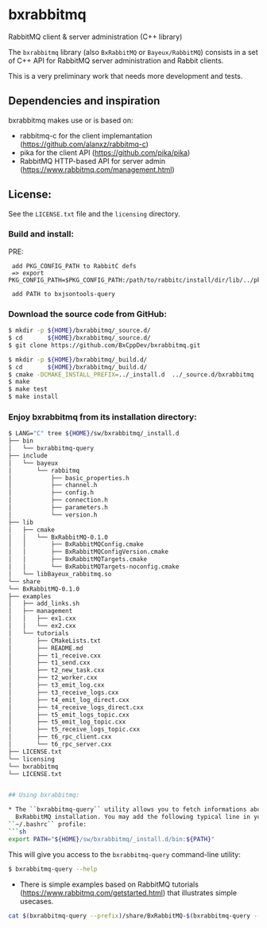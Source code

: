 # bxrabbitmq
RabbitMQ client & server administration (C++ library)

The     ``bxrabbitmq``     library     (also   ``BxRabbitMQ``     or
``Bayeux/RabbitMQ``) consists in  a set of C++ API for RabbitMQ server
administration and Rabbit clients.

This is a very preliminary work that needs more development and tests.


## Dependencies and inspiration

bxrabbitmq makes use or is based on:
* rabbitmq-c for the client implemantation (https://github.com/alanxz/rabbitmq-c)
* pika for the client API (https://github.com/pika/pika)
* RabbitMQ HTTP-based API for server admin (https://www.rabbitmq.com/management.html)

## License:

See the ``LICENSE.txt`` file and the ``licensing`` directory.


### Build and install:


  PRE:

     add PKG_CONFIG_PATH to RabbitC defs
     => export PKG_CONFIG_PATH=$PKG_CONFIG_PATH:/path/to/rabbitc/install/dir/lib/../pkgconfig

     add PATH to bxjsontools-query

### Download the source code from GitHub:
```sh
$ mkdir -p ${HOME}/bxrabbitmq/_source.d/
$ cd       ${HOME}/bxrabbitmq/_source.d/
$ git clone https://github.com/BxCppDev/bxrabbitmq.git
```

```sh
$ mkdir -p ${HOME}/bxrabbitmq/_build.d/
$ cd       ${HOME}/bxrabbitmq/_build.d/
$ cmake -DCMAKE_INSTALL_PREFIX=../_install.d  ../_source.d/bxrabbitmq
$ make
$ make test
$ make install
```

### Enjoy bxrabbitmq from its installation directory:
```sh
$ LANG="C" tree ${HOME}/sw/bxrabbitmq/_install.d
├── bin
│   └── bxrabbitmq-query
├── include
│   └── bayeux
│       └── rabbitmq
│           ├── basic_properties.h
│           ├── channel.h
│           ├── config.h
│           ├── connection.h
│           ├── parameters.h
│           └── version.h
├── lib
│   ├── cmake
│   │   └── BxRabbitMQ-0.1.0
│   │       ├── BxRabbitMQConfig.cmake
│   │       ├── BxRabbitMQConfigVersion.cmake
│   │       ├── BxRabbitMQTargets.cmake
│   │       └── BxRabbitMQTargets-noconfig.cmake
│   └── libBayeux_rabbitmq.so
└── share
└── BxRabbitMQ-0.1.0
├── examples
│   ├── add_links.sh
│   ├── management
│   │   ├── ex1.cxx
│   │   └── ex2.cxx
│   └── tutorials
│       ├── CMakeLists.txt
│       ├── README.md
│       ├── t1_receive.cxx
│       ├── t1_send.cxx
│       ├── t2_new_task.cxx
│       ├── t2_worker.cxx
│       ├── t3_emit_log.cxx
│       ├── t3_receive_logs.cxx
│       ├── t4_emit_log_direct.cxx
│       ├── t4_receive_logs_direct.cxx
│       ├── t5_emit_logs_topic.cxx
│       ├── t5_emit_log_topic.cxx
│       ├── t5_receive_logs_topic.cxx
│       ├── t6_rpc_client.cxx
│       └── t6_rpc_server.cxx
├── LICENSE.txt
└── licensing
└── bxrabbitmq
└── LICENSE.txt


## Using bxrabbitmq:

* The ``bxrabbitmq-query`` utility allows you to fetch informations about your
  BxRabbitMQ installation. You may add the following typical line in your
``~/.bashrc`` profile:
```sh
export PATH="${HOME}/sw/bxrabbitmq/_install.d/bin:${PATH}"
```
  This will give you access to the ``bxrabbitmq-query`` command-line utility:
```sh
$ bxrabbitmq-query --help
```

* There is simple examples based on RabbitMQ tutorials (https://www.rabbitmq.com/getstarted.html)
that illustrates simple usecases.

```sh
cat $(bxrabbitmq-query --prefix)/share/BxRabbitMQ-$(bxrabbitmq-query --version)/examples/tutorials/README.md
```


